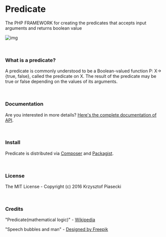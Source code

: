 # __Predicate__

The PHP FRAMEWORK for creating the predicates that accepts input arguments and returns boolean value

![img](https://krzysiekpiasecki.github.io/predicate/img/theme.png)

<br>

### What is a predicate?

A predicate is commonly understood to be a Boolean-valued function P: X→ {true, false}, called the predicate on X. The result of the predicate may be true or false depending on the values of its arguments. 

<br>


### Documentation

Are you interested in more details? [Here's the complete documentation of API](https://krzysiekpiasecki.github.io/predicate/api/Predicate/Framework.html).

<br>

### Install

Predicate is distributed via [Composer](https://getcomposer.org) and [Packagist](https://packagist.org/packages/pfunctor/predicate).

<br>

### License
The MIT License - Copyright (c) 2016 Krzysztof Piasecki

<br>

### Credits

"Predicate(mathematical logic)" - <a href='https://en.wikipedia.org/wiki/Predicate_(mathematical_logic)'>Wikipedia</a>

"Speech bubbles and man" - <a href='http://www.freepik.com/free-vector/speech-bubbles-and-man_765060.htm'>Designed by Freepik</a>



